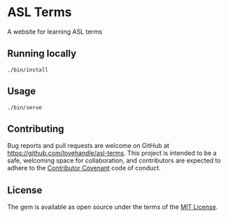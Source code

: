# ASL Terms

A website for learning ASL terms

## Running locally

```
./bin/install
```

## Usage

```
./bin/serve
```

## Contributing

Bug reports and pull requests are welcome on GitHub at https://github.com/lovehandle/asl-terms. This project is intended to be a safe, welcoming space for collaboration, and contributors are expected to adhere to the [Contributor Covenant](contributor-covenant.org) code of conduct.


## License

The gem is available as open source under the terms of the [MIT License](http://opensource.org/licenses/MIT).
